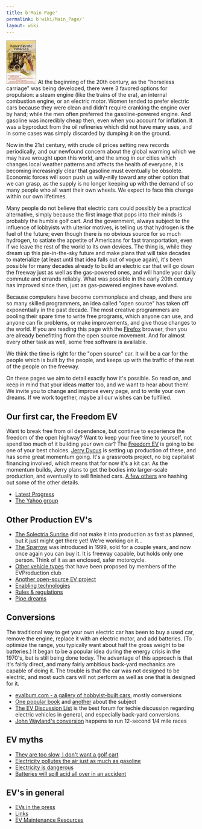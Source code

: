 ```yaml
---
title: b'Main Page'
permalink: b'wiki/Main_Page/'
layout: wiki
---
```


<img src="Baker-ad1.jpg" title="fig:Baker" alt="Baker" width="80" /> At
the beginning of the 20th century, as the "horseless carriage" was being
developed, there were 3 favored options for propulsion: a steam engine
(like the trains of the era), an internal combustion engine, or an
electric motor. Women tended to prefer electric cars because they were
clean and didn't require cranking the engine over by hand; while the men
often preferred the gasoline-powered engine. And gasoline was incredibly
cheap then, even when you account for inflation. It was a byproduct from
the oil refineries which did not have many uses, and in some cases was
simply discarded by dumping it on the ground.

Now in the 21st century, with crude oil prices setting new records
periodically, and our newfound concern about the global warming which we
may have wrought upon this world, and the smog in our cities which
changes local weather patterns and affects the health of everyone, it is
becoming increasingly clear that gasoline must eventually be obsolete.
Economic forces will soon push us willy-nilly toward any other option
that we can grasp, as the supply is no longer keeping up with the demand
of so many people who all want their own wheels. We expect to face this
change within our own lifetimes.

Many people do not believe that electric cars could possibly be a
practical alternative, simply because the first image that pops into
their minds is probably the humble golf cart. And the government, always
subject to the influence of lobbyists with ulterior motives, is telling
us that hydrogen is the fuel of the future; even though there is no
obvious source for so much hydrogen, to satiate the appetite of
Americans for fast transportation, even if we leave the rest of the
world to its own devices. The thing is, while they dream up this
pie-in-the-sky future and make plans that will take decades to
materialize (at least until that idea falls out of vogue again), it's
been possible for many decades already to build an electric car that
will go down the freeway just as well as the gas-powered ones, and will
handle your daily commute and errands reliably. What was possible in the
early 20th century has improved since then, just as gas-powered engines
have evolved.

Because computers have become commonplace and cheap, and there are so
many skilled programmers, an idea called "open source" has taken off
exponentially in the past decade. The most creative programmers are
pooling their spare time to write free programs, which anyone can use,
and anyone can fix problems, or make improvements, and give those
changes to the world. If you are reading this page with the
[Firefox](http://www.mozilla.com/firefox/) browser, then you are already
benefitting from the open source movement. And for almost every other
task as well, some free software is available.

We think the time is right for the "open source" car. It will be a car
for the people which is built by the people, and keeps up with the
traffic of the rest of the people on the freeway.

On these pages we aim to detail exactly how it's possible. So read on,
and keep in mind that your ideas matter too, and we want to hear about
them! We invite you to change and improve every page, and to write your
own dreams. If we work together, maybe all our wishes can be fulfilled.

Our first car, the Freedom EV
-----------------------------

Want to break free from oil dependence, but continue to experience the
freedom of the open highway? Want to keep your free time to yourself,
not spend too much of it building your own car? The [Freedom
EV](/wiki/Freedom_EV "wikilink") is going to be one of your best choices.
[Jerry Dycus](/wiki/Jerry_Dycus "wikilink") is setting up production of these,
and has some great momentum going. It's a grassroots project, no big
capitalist financing involved, which means that for now it's a kit car.
As the momentum builds, Jerry plans to get the bodies into larger-scale
production, and eventually to sell finished cars. [A few
others](/wiki/EVProduction:Community_Portal "wikilink") are hashing out some
of the other details.

-   [Latest Progress](/wiki/Progress_Pics "wikilink")
-   [The Yahoo group](http://autos.groups.yahoo.com/group/EVProduction/)

Other Production EV's
---------------------

-   [The Solectria Sunrise](http://www.austinev.org/evalbum/655.html)
    did not make it into production as fast as planned, but it just
    might get there yet! We're working on it...
-   [The Sparrow](http://www.myersmotors.com/) was introduced in 1999,
    sold for a couple years, and now once again you can buy it. It is
    freeway capable, but holds only one person. Think of it as an
    enclosed, safer motorcycle.
-   [Other vehicle types](/wiki/Proposed_vehicle_types "wikilink") that have
    been proposed by members of the EVProduction club
-   [Another open-source EV project](http://www.fastbk.com/EVware/)
-   [Enabling technologies](/wiki/Enabling_technologies "wikilink")
-   [Rules & regulations](/wiki/Rules_&_regulations "wikilink")
-   [Pipe dreams](/wiki/Pipe_dreams "wikilink")

Conversions
-----------

The traditional way to get your own electric car has been to buy a used
car, remove the engine, replace it with an electric motor, and add
batteries. (To optimize the range, you typically want about half the
gross weight to be batteries.) It began to be a popular idea during the
energy crisis in the 1970's, but is still being done today. The
advantage of this approach is that it's fairly direct, and many fairly
ambitious back-yard mechanics are capable of doing it. The trouble is
that the car was not designed to be electric, and most such cars will
not perform as well as one that is designed for it.

-   [evalbum.com - a gallery of hobbyist-built
    cars](http://evalbum.com), mostly conversions
-   [One popular
    book](http://www.amazon.com/gp/product/0830642315/qid=1134363859/sr=8-2/ref=pd_bbs_2/103-1555072-2363021?n=507846&s=books&v=glance)
    and
    [another](http://www.amazon.com/gp/product/1879857944/qid=1134363859/sr=8-1/ref=pd_bbs_1/103-1555072-2363021?n=507846&s=books&v=glance)
    about the subject
-   [The EV Discussion List](http://www.evdl.org/) is the best forum for
    techie discussion regarding electric vehicles in general, and
    especially back-yard conversions.
-   [John Wayland's
    conversion](http://www.plasmaboyracing.com/whitezombie.php) happens
    to run 12-second 1/4 mile races

EV myths
--------

-   [They are too slow, I don't want a golf
    cart](/wiki/They_are_too_slow,_I_don't_want_a_golf_cart "wikilink")
-   [Electricity pollutes the air just as much as
    gasoline](/wiki/Electricity_pollutes_the_air_just_as_much_as_gasoline "wikilink")
-   [Electricity is dangerous](/wiki/Electricity_is_dangerous "wikilink")
-   [Batteries will spill acid all over in an
    accident](/wiki/Batteries_will_spill_acid_all_over_in_an_accident "wikilink")

EV's in general
---------------

-   [EVs in the press](/wiki/EVs_in_the_press "wikilink")
-   [Links](/wiki/Links "wikilink")
-   [EV Maintenance Resources](/wiki/EV_Maintenance_Resources "wikilink")
